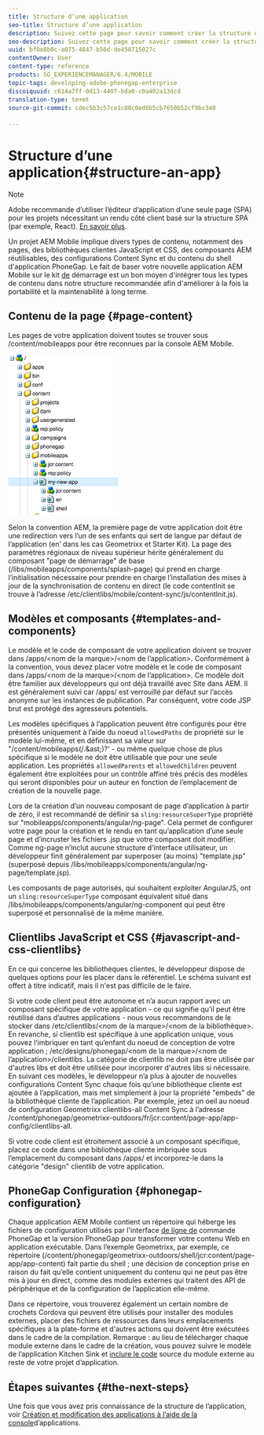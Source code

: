 ```yaml
---
title: Structure d’une application
seo-title: Structure d’une application
description: Suivez cette page pour savoir comment créer la structure d’une application. Cette page décrit la structure des modèles et des composants, ainsi que des informations sur JavaScript et les bibliothèques clientes CSS.
seo-description: Suivez cette page pour savoir comment créer la structure d’une application. Cette page décrit la structure des modèles et des composants, ainsi que des informations sur JavaScript et les bibliothèques clientes CSS.
uuid: bf0e8b0c-a075-4847-b56d-de458715027c
contentOwner: User
content-type: reference
products: SG_EXPERIENCEMANAGER/6.4/MOBILE
topic-tags: developing-adobe-phonegap-enterprise
discoiquuid: c614a7ff-0d13-4407-bda0-c0a402a13dcd
translation-type: tm+mt
source-git-commit: cdec5b3c57ce1c80c0ed6b5cb7650b52cf9bc340

---
```



# Structure d’une application{#structure-an-app}

>[!NOTE]
>
>Adobe recommande d’utiliser l’éditeur d’application d’une seule page (SPA) pour les projets nécessitant un rendu côté client basé sur la structure SPA (par exemple, React). [En savoir plus](/help/sites-developing/spa-overview.md).

Un projet AEM Mobile implique divers types de contenu, notamment des pages, des bibliothèques clientes JavaScript et CSS, des composants AEM réutilisables, des configurations Content Sync et du contenu du shell d&#39;application PhoneGap. Le fait de baser votre nouvelle application AEM Mobile sur le kit [de](https://github.com/Adobe-Marketing-Cloud-Apps/aem-phonegap-starter-kit) démarrage est un bon moyen d&#39;intégrer tous les types de contenu dans notre structure recommandée afin d&#39;améliorer à la fois la portabilité et la maintenabilité à long terme.

## Contenu de la page {#page-content}

Les pages de votre application doivent toutes se trouver sous /content/mobileapps pour être reconnues par la console AEM Mobile.

![chlimage_1-52](assets/chlimage_1-52.png)

Selon la convention AEM, la première page de votre application doit être une redirection vers l’un de ses enfants qui sert de langue par défaut de l’application (en’ dans les cas Geometrixx et Starter Kit). La page des paramètres régionaux de niveau supérieur hérite généralement du composant &quot;page de démarrage&quot; de base (/libs/mobileapps/components/splash-page) qui prend en charge l’initialisation nécessaire pour prendre en charge l’installation des mises à jour de la synchronisation de contenu en direct (le code contentInit se trouve à l’adresse /etc/clientlibs/mobile/content-sync/js/contentInit.js).

## Modèles et composants {#templates-and-components}

Le modèle et le code de composant de votre application doivent se trouver dans /apps/&lt;nom de la marque>/&lt;nom de l’application>. Conformément à la convention, vous devez placer votre modèle et le code de composant dans /apps/&lt;nom de la marque>/&lt;nom de l’application>. Ce modèle doit être familier aux développeurs qui ont déjà travaillé avec Site dans AEM. Il est généralement suivi car /apps/ est verrouillé par défaut sur l’accès anonyme sur les instances de publication. Par conséquent, votre code JSP brut est protégé des agresseurs potentiels.

Les modèles spécifiques à l’application peuvent être configurés pour être présentés uniquement à l’aide du noeud `allowedPaths` de propriété sur le modèle lui-même, et en définissant sa valeur sur &quot;/content/mobileapps(/.&amp;ast;)?&#39; - ou même quelque chose de plus spécifique si le modèle ne doit être utilisable que pour une seule application. Les propriétés `allowedParents` et `allowedChildren` peuvent également être exploitées pour un contrôle affiné très précis des modèles qui seront disponibles pour un auteur en fonction de l’emplacement de création de la nouvelle page.

Lors de la création d’un nouveau composant de page d’application à partir de zéro, il est recommandé de définir sa `sling:resourceSuperType` propriété sur &quot;mobileapps/components/angular/ng-page&quot;. Cela permet de configurer votre page pour la création et le rendu en tant qu’application d’une seule page et d’incruster les fichiers .jsp que votre composant doit modifier. Comme ng-page n’inclut aucune structure d’interface utilisateur, un développeur finit généralement par superposer (au moins) &quot;template.jsp&quot; (superposé depuis /libs/mobileapps/components/angular/ng-page/template.jsp).

Les composants de page autorisés, qui souhaitent exploiter AngularJS, ont un `sling:resourceSuperType` composant équivalent situé dans /libs/mobileapps/components/angular/ng-component qui peut être superposé et personnalisé de la même manière.

## Clientlibs JavaScript et CSS {#javascript-and-css-clientlibs}

En ce qui concerne les bibliothèques clientes, le développeur dispose de quelques options pour les placer dans le référentiel. Le schéma suivant est offert à titre indicatif, mais il n&#39;est pas difficile de le faire.

Si votre code client peut être autonome et n’a aucun rapport avec un composant spécifique de votre application - ce qui signifie qu’il peut être réutilisé dans d’autres applications - nous vous recommandons de le stocker dans /etc/clientlibs/&lt;nom de la marque>/&lt;nom de la bibliothèque>. En revanche, si clientlib est spécifique à une application unique, vous pouvez l’imbriquer en tant qu’enfant du noeud de conception de votre application ; /etc/designs/phonegap/&lt;nom de la marque>/&lt;nom de l’application>/clientlibs. La catégorie de clientlib ne doit pas être utilisée par d&#39;autres libs et doit être utilisée pour incorporer d&#39;autres libs si nécessaire. En suivant ces modèles, le développeur n’a plus à ajouter de nouvelles configurations Content Sync chaque fois qu’une bibliothèque cliente est ajoutée à l’application, mais met simplement à jour la propriété &quot;embeds&quot; de la bibliothèque cliente de l’application. Par exemple, jetez un oeil au noeud de configuration Geometrixx clientlibs-all Content Sync à l’adresse /content/phonegap/geometrixx-outdoors/fr/jcr:content/page-app/app-config/clientlibs-all.

Si votre code client est étroitement associé à un composant spécifique, placez ce code dans une bibliothèque cliente imbriquée sous l’emplacement du composant dans /apps/ et incorporez-le dans la catégorie &quot;design&quot; clientlib de votre application.

## PhoneGap Configuration {#phonegap-configuration}

Chaque application AEM Mobile contient un répertoire qui héberge les fichiers de configuration utilisés par l&#39;interface [de ligne de](https://github.com/phonegap/phonegap-cli) commande PhoneGap et la version [](https://build.phonegap.com/) PhoneGap pour transformer votre contenu Web en application exécutable. Dans l’exemple Geometrixx, par exemple, ce répertoire (/content/phonegap/geometrixx-outdoors/shell/jcr:content/page-app/app-content) fait partie du shell ; une décision de conception prise en raison du fait qu’elle contient uniquement du contenu qui ne peut pas être mis à jour en direct, comme des modules externes qui traitent des API de périphérique et de la configuration de l’application elle-même.

Dans ce répertoire, vous trouverez également un certain nombre de crochets [](https://cordova.apache.org/docs/en/edge/guide_appdev_hooks_index.md.html#Hooks%20Guide) Cordova qui peuvent être utilisés pour installer des modules externes, placer des fichiers de ressources dans leurs emplacements spécifiques à la plate-forme et d&#39;autres actions qui doivent être exécutées dans le cadre de la compilation. Remarque : au lieu de télécharger chaque module externe dans le cadre de la création, vous pouvez suivre le modèle de l’application Kitchen Sink et [inclure le code](https://github.com/blefebvre/aem-phonegap-kitchen-sink/tree/master/content/src/main/content/jcr_root/content/phonegap/kitchen-sink/shell/_jcr_content/pge-app/app-content/phonegap/plugins) source du module externe au reste de votre projet d’application.

## Étapes suivantes {#the-next-steps}

Une fois que vous avez pris connaissance de la structure de l’application, voir [Création et modification des applications à l’aide de la console](/help/mobile/phonegap-apps-console.md)d’applications.
